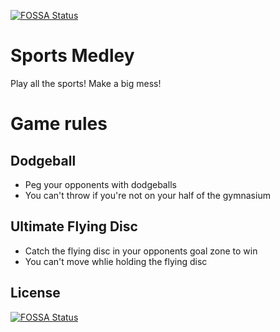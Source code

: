 [![FOSSA Status](https://app.fossa.io/api/projects/git%2Bgithub.com%2FChrisMondok%2Fsports.svg?type=shield)](https://app.fossa.io/projects/git%2Bgithub.com%2FChrisMondok%2Fsports?ref=badge_shield)

Sports Medley
=============

Play all the sports! Make a big mess!

Game rules
=========

Dodgeball
---------

- Peg your opponents with dodgeballs
- You can't throw if you're not on your half of the gymnasium

Ultimate Flying Disc
--------------------

- Catch the flying disc in your opponents goal zone to win
- You can't move whlie holding the flying disc


## License
[![FOSSA Status](https://app.fossa.io/api/projects/git%2Bgithub.com%2FChrisMondok%2Fsports.svg?type=large)](https://app.fossa.io/projects/git%2Bgithub.com%2FChrisMondok%2Fsports?ref=badge_large)